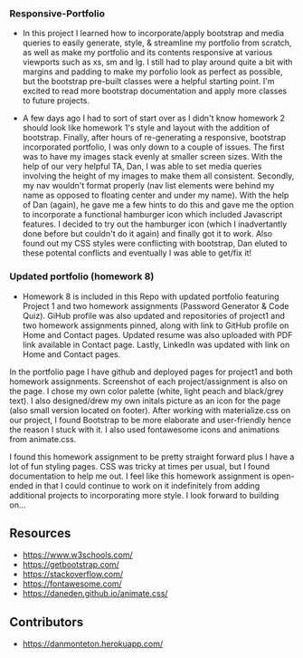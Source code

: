 ### Responsive-Portfolio

- In this project I learned how to incorporate/apply bootstrap and media queries to easily generate, style, & streamline my portfolio from scratch, as well as make my portfolio and its contents responsive at various viewports such as xs, sm and lg. I still had to play around quite a bit with margins and padding to make my porfolio look as perfect as possible, but the bootstrap pre-built classes were a helpful starting point. I'm excited to read more bootstrap documentation and apply more classes to future projects.

- A few days ago I had to sort of start over as I didn't know homework 2 should look like homework 1's style and layout with the addition of bootstrap. Finally, after hours of re-generating a responsive, bootstrap incorporated portfolio, I was only down to a couple of issues. The first was to have my images stack evenly at smaller screen sizes. With the help of our very helpful TA, Dan, I was able to set media queries involving the height of my images to make them all consistent. Secondly, my nav wouldn't format properly (nav list elements were behind my name as opposed to floating center and under my name). With the help of Dan (again), he gave me a few hints to do this and gave me the option to incorporate a functional hamburger icon which included Javascript features. I decided to try out the hamburger icon (which I inadvertantly done before but couldn't do it again) and finally got it to work. Also found out my CSS styles were conflicting with bootstrap, Dan eluted to these potental conflicts and eventually I was able to get/fix it!

### Updated portfolio (homework 8) 
- Homework 8 is included in this Repo with updated portfolio featuring Project 1 and two homework assignments (Password Generator & Code Quiz). GiHub profile was also updated and repositories of project1 and two homework assignments pinned, along with link to GitHub profile on Home and Contact pages. Updated resume was also uploaded with PDF link available in Contact page. Lastly, LinkedIn was updated with link on Home and Contact pages. 

In the portfolio page I have github and deployed pages for project1 and both homework assignments. Screenshot of each project/assignment is also on the page. I chose my own color palette (white, light peach and black/grey text). I also designed/drew my own initals picture as an icon for the page (also small version located on footer). After working with materialize.css on our project, I found Bootstrap to be more elaborate and user-friendly hence the reason I stuck with it. I also used fontawesome icons and animations from animate.css.

I found this homework assignment to be pretty straight forward plus I have a lot of fun styling pages. CSS was tricky at times per usual, but I found documentation to help me out. I feel like this homework assignment is open-ended in that I could continue to work on it indefinitely from adding additional projects to incorporating more style. I look forward to building on...

## Resources
- https://www.w3schools.com/
- https://getbootstrap.com/
- https://stackoverflow.com/
- https://fontawesome.com/
- https://daneden.github.io/animate.css/

## Contributors
- https://danmonteton.herokuapp.com/